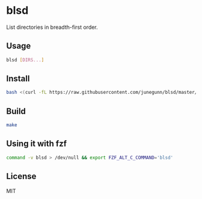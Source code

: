 blsd
====

List directories in breadth-first order.

Usage
-----

```sh
blsd [DIRS...]
```

Install
-------

```sh
bash <(curl -fL https://raw.githubusercontent.com/junegunn/blsd/master/install)
```

Build
-----

```sh
make
```

Using it with fzf
-----------------

```sh
command -v blsd > /dev/null && export FZF_ALT_C_COMMAND='blsd'
```

License
-------

MIT
